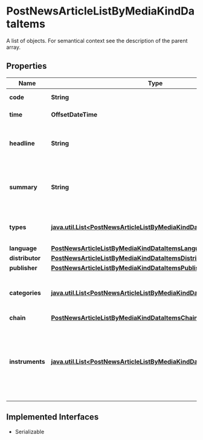 

# PostNewsArticleListByMediaKindDataItems

A list of objects. For semantical context see the description of the parent array.

## Properties

Name | Type | Description | Notes
------------ | ------------- | ------------- | -------------
**code** | **String** | Identifier of the news article. |  [optional]
**time** | **OffsetDateTime** | Date and time of the news article. |  [optional]
**headline** | **String** | Headline of the news article represented as text with HTML entity encoding but without HTML tags. |  [optional]
**summary** | **String** | Textual summary of the body of the news article or &#x60;null&#x60; if no summary was provided by the news article distributor. |  [optional]
**types** | [**java.util.List&lt;PostNewsArticleListByMediaKindDataTypesItems&gt;**](PostNewsArticleListByMediaKindDataTypesItems.md) | Types of news article. See endpoint &#x60;/news/article/type/list&#x60; for possible values. |  [optional]
**language** | [**PostNewsArticleListByMediaKindDataItemsLanguage**](PostNewsArticleListByMediaKindDataItemsLanguage.md) |  |  [optional]
**distributor** | [**PostNewsArticleListByMediaKindDataItemsDistributor**](PostNewsArticleListByMediaKindDataItemsDistributor.md) |  |  [optional]
**publisher** | [**PostNewsArticleListByMediaKindDataItemsPublisher**](PostNewsArticleListByMediaKindDataItemsPublisher.md) |  |  [optional]
**categories** | [**java.util.List&lt;PostNewsArticleListByMediaKindDataCategoriesItems&gt;**](PostNewsArticleListByMediaKindDataCategoriesItems.md) | Categories related to the news article. See endpoint &#x60;/category/list&#x60; for possible values. |  [optional]
**chain** | [**PostNewsArticleListByMediaKindDataItemsChain**](PostNewsArticleListByMediaKindDataItemsChain.md) |  |  [optional]
**instruments** | [**java.util.List&lt;PostNewsArticleListByMediaKindDataInstrumentsItems&gt;**](PostNewsArticleListByMediaKindDataInstrumentsItems.md) | Set of stock instruments related to the article. The set is not updated in the course of corporate actions, e.g. when the related company obtains a new instrument after a spin-off. |  [optional]


## Implemented Interfaces

* Serializable


